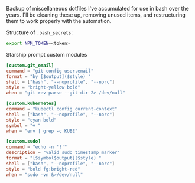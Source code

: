 Backup of miscellaneous dotfiles I've accumulated for use in bash over the years.
I'll be cleaning these up, removing unused items, and restructuring them to work properly with the automation.

Structure of `.bash_secrets`:

```sh
export NPM_TOKEN=<token>
```

Starship prompt custom modules

```toml
[custom.git_email]
command = "git config user.email"
format = "by [$output]($style) "
shell = ["bash", "--noprofile", "--norc"]
style = "bright-yellow bold"
when = "git rev-parse --git-dir 2> /dev/null"

[custom.kubernetes]
command = "kubectl config current-context"
shell = ["bash", "--noprofile", "--norc"]
style = "cyan bold"
symbol = "☸ "
when = "env | grep -c KUBE"

[custom.sudo]
command = "echo -n '!'"
description = "valid sudo timestamp marker"
format = "[$symbol$output]($style) "
shell = ["bash", "--noprofile", "--norc"]
style = "bold fg:bright-red"
when = "sudo -vn &>/dev/null"
```
